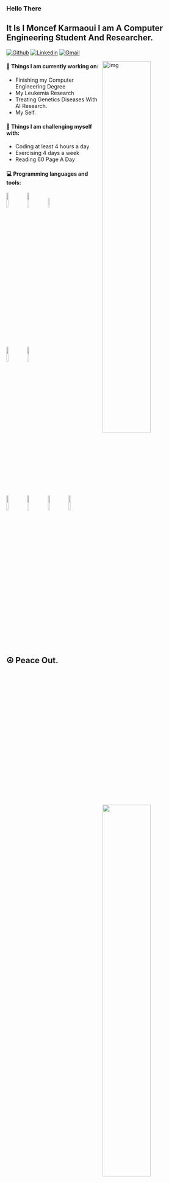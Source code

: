### Hello There 
## It Is I Moncef Karmaoui I am A Computer Engineering Student And Researcher.

[![Github](https://img.shields.io/badge/-Github-000?style=flat&logo=Github&logoColor=white)](https://github.com/MoncefKa)
[![Linkedin](https://img.shields.io/badge/-LinkedIn-blue?style=flat&logo=Linkedin&logoColor=white)](www.linkedin.com/in/moncef-karmaoui/)
[![Gmail](https://img.shields.io/badge/-Gmail-c14438?style=flat&logo=Gmail&logoColor=white)](mailto:kanjeki3@gmail.com)




<img align="right" alt="img" src="https://cdnb.artstation.com/p/assets/images/images/042/067/037/original/olena-shmahalo-brain-1k.gif?1633480677" width="50%" height="auto" />


#### 🌱 Things I am currently working on: 
- Finishing my Computer Engineering Degree 
- My Leukemia Research
- Treating Genetics Diseases With AI Research.
- My Self.

#### :muscle: Things I am challenging myself with:
- Coding at least 4 hours a day
- Exercising 4 days a week
- Reading 60 Page A Day

#### :computer: Programming languages and tools: 
<p>
	<img width="50%" align="right" src="https://github-readme-stats.vercel.app/api?username=MoncefKa&show_icons=true&hide_border=true" />

<code><img width="10%" src="https://upload.wikimedia.org/wikipedia/commons/thumb/a/a7/React-icon.svg/2300px-React-icon.svg.png"></code>
<code><img width="10%" src="https://www.vectorlogo.zone/logos/python/python-ar21.svg"></code>
<code><img width="8%" src="https://www.vectorlogo.zone/logos/r-project/r-project-icon.svg"></code>
<br />

<code><img width="10%" src="https://www.vectorlogo.zone/logos/mysql/mysql-ar21.svg"></code>
<code><img width="10%" src="https://www.vectorlogo.zone/logos/mongodb/mongodb-ar21.svg"></code>
<br />
<code><img width="10%" src="https://upload.wikimedia.org/wikipedia/commons/thumb/2/22/Pandas_mark.svg/1200px-Pandas_mark.svg.png"></code>
<code><img width="10%" src="https://upload.wikimedia.org/wikipedia/commons/thumb/0/05/Scikit_learn_logo_small.svg/1200px-Scikit_learn_logo_small.svg.png"></code>
<code><img width="10%" src="https://miro.medium.com/max/400/1*A1sjBfEsqVhllKqtvPB1_Q.png"></code>
<code><img width="10%" src="https://www.vectorlogo.zone/logos/git-scm/git-scm-ar21.svg"></code>
</p>

## ☮️ Peace Out.

